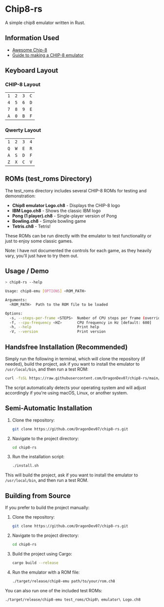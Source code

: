 # Chip8-rs

A simple chip8 emulator written in Rust.

## Information Used

- [Awesome Chip-8](https://chip-8.github.io/links/)
- [Guide to making a CHIP-8 emulator](https://tobiasvl.github.io/blog/write-a-chip-8-emulator/)

## Keyboard Layout
### CHIP-8 Layout
|     |     |     |     |
| --- | --- | --- | --- |
| `1` | `2` | `3` | `C` |
| `4` | `5` | `6` | `D` |
| `7` | `8` | `9` | `E` |
| `A` | `0` | `B` | `F` |

### Qwerty Layout
|     |     |     |     |
| --- | --- | --- | --- |
| `1` | `2` | `3` | `4` |
| `Q` | `W` | `E` | `R` |
| `A` | `S` | `D` | `F` |
| `Z` | `X` | `C` | `V` |

## ROMs (test_roms Directory)

The test_roms directory includes several CHIP-8 ROMs for testing and demonstration:

- **Chip8 emulator Logo.ch8** - Displays the CHIP-8 logo
- **IBM Logo.ch8** - Shows the classic IBM logo
- **Pong (1 player).ch8** - Single-player version of Pong
- **Bowling.ch8** - Simple bowling game
- **Tetris.ch8** - Tetris!

These ROMs can be run directly with the emulator to test functionality or just to enjoy some classic games.

Note: I have not documented the controls for each game, as they heavily vary, you'll just have to try them out.

## Usage / Demo
```bash
> chip8-rs --help

Usage: chip8-emu [OPTIONS] <ROM_PATH>

Arguments:
  <ROM_PATH>  Path to the ROM file to be loaded

Options:
  -s, --steps-per-frame <STEPS>  Number of CPU steps per frame (overrides CPU frequency if set)
  -f, --cpu-frequency <HZ>       CPU frequency in Hz [default: 600]
  -h, --help                     Print help
  -V, --version                  Print version
```

## Handsfree Installation (Recommended)

Simply run the following in terminal, which will clone the repository (if needed), build the project, ask if you want to install the emulator to `/usr/local/bin`, and then run a test ROM:

```bash
curl -fsSL https://raw.githubusercontent.com/DragonDev07/chip8-rs/main/handsfree_install.sh | sh
```

The script automatically detects your operating system and will adjust accordingly if you're using macOS, Linux, or another system.

## Semi-Automatic Installation

1. Clone the repository:

   ```bash
   git clone https://github.com/DragonDev07/chip8-rs.git
   ```

2. Navigate to the project directory:

   ```bash
   cd chip8-rs
   ```

3. Run the installation script:
   ```bash
   ./install.sh
   ```

This will build the project, ask if you want to install the emulator to `/usr/local/bin`, and then run a test ROM.

## Building from Source

If you prefer to build the project manually:

1. Clone the repository:

   ```bash
   git clone https://github.com/DragonDev07/chip8-rs.git
   ```

2. Navigate to the project directory:

   ```bash
   cd chip8-rs
   ```

3. Build the project using Cargo:

   ```bash
   cargo build --release
   ```

4. Run the emulator with a ROM file:
   ```bash
   ./target/release/chip8-emu path/to/your/rom.ch8
   ```

You can also run one of the included test ROMs:

```bash
./target/release/chip8-emu test_roms/Chip8\ emulator\ Logo.ch8
```
